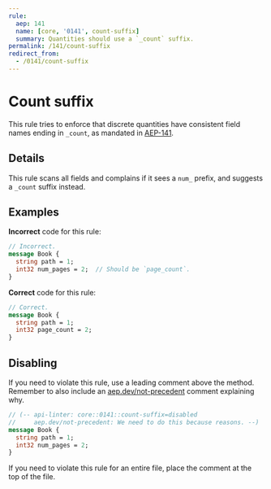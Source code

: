 ```yaml
---
rule:
  aep: 141
  name: [core, '0141', count-suffix]
  summary: Quantities should use a `_count` suffix.
permalink: /141/count-suffix
redirect_from:
  - /0141/count-suffix
---
```


# Count suffix

This rule tries to enforce that discrete quantities have consistent field names
ending in `_count`, as mandated in [AEP-141][].

## Details

This rule scans all fields and complains if it sees a `num_` prefix, and
suggests a `_count` suffix instead.

## Examples

**Incorrect** code for this rule:

```proto
// Incorrect.
message Book {
  string path = 1;
  int32 num_pages = 2;  // Should be `page_count`.
}
```

**Correct** code for this rule:

```proto
// Correct.
message Book {
  string path = 1;
  int32 page_count = 2;
}
```

## Disabling

If you need to violate this rule, use a leading comment above the method.
Remember to also include an [aep.dev/not-precedent][] comment explaining why.

```proto
// (-- api-linter: core::0141::count-suffix=disabled
//     aep.dev/not-precedent: We need to do this because reasons. --)
message Book {
  string path = 1;
  int32 num_pages = 2;
}
```

If you need to violate this rule for an entire file, place the comment at the
top of the file.

[aep-141]: https://aep.dev/141
[aep.dev/not-precedent]: https://aep.dev/not-precedent
